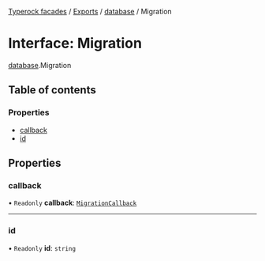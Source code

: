[Typerock facades](../index.md) / [Exports](../modules.md) / [database](../modules/database.md) / Migration

# Interface: Migration

[database](../modules/database.md).Migration

## Table of contents

### Properties

- [callback](database.Migration.md#callback)
- [id](database.Migration.md#id)

## Properties

### callback

• `Readonly` **callback**: [`MigrationCallback`](../modules/database.md#migrationcallback)

___

### id

• `Readonly` **id**: `string`
